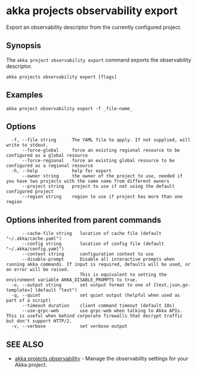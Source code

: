 # akka projects observability export

Export an observability descriptor from the currently configured project.

## Synopsis

The `akka project observability export` command exports the observability descriptor.

```
akka projects observability export [flags]
```

## Examples

```
akka project observability export -f _file-name_
```

## Options

```
  -f, --file string      The YAML file to apply. If not supplied, will write to stdout.
      --force-global     force an existing regional resource to be configured as a global resource
      --force-regional   force an existing global resource to be configured as a regional resource
  -h, --help             help for export
      --owner string     the owner of the project to use, needed if you have two projects with the same name from different owners
      --project string   project to use if not using the default configured project
      --region string    region to use if project has more than one region
```

## Options inherited from parent commands

```
      --cache-file string   location of cache file (default "~/.akka/cache.yaml")
      --config string       location of config file (default "~/.akka/config.yaml")
      --context string      configuration context to use
      --disable-prompt      Disable all interactive prompts when running akka commands. If input is required, defaults will be used, or an error will be raised.
                            This is equivalent to setting the environment variable AKKA_DISABLE_PROMPTS to true.
  -o, --output string       set output format to one of [text,json,go-template=] (default "text")
  -q, --quiet               set quiet output (helpful when used as part of a script)
      --timeout duration    client command timeout (default 10s)
      --use-grpc-web        use grpc-web when talking to Akka APIs. This is useful when behind corporate firewalls that decrypt traffic but don't support HTTP/2.
  -v, --verbose             set verbose output
```

## SEE ALSO

* [akka projects observability](akka_projects_observability.html)	 - Manage the observability settings for your Akka project.
